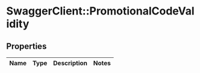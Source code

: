 # SwaggerClient::PromotionalCodeValidity

## Properties
Name | Type | Description | Notes
------------ | ------------- | ------------- | -------------


